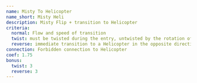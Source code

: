 ```yaml
---
name: Misty To Helicopter
name_short: Misty Heli
description: Misty Flip + transition to Helicopter
criteria:
  normal: Flow and speed of transition
  twist: must be twisted during the entry, untwisted by the rotation of the Misty
  reverse: immediate transition to a Helicopter in the opposite direction
connection: Forbidden connection to Helicopter
coef: 1.75
bonus:
  twist: 3
  reverse: 3
---
```

